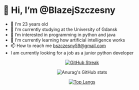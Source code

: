 # 👋 Hi, I’m @BlazejSzczesny
- :birthday: I'm 23 years old
- :open_book: I'm currently studying at the University of Gdansk
- 👀 I’m interested in programming in python and java
- 🌱 I'm currently learning how artificial intelligence works
- 📫 How to reach me bszczesny59@gmail.com
- I am currently looking for a job as a junior python developer

<div align="center">
 
 [![GitHub Streak](https://github-readme-streak-stats.herokuapp.com/?user=SzczesnyBlazej)](https://git.io/streak-stats)
 
 </div>

<div align="center">
 
![Anurag's GitHub stats](https://github-readme-stats.vercel.app/api?username=SzczesnyBlazej&theme=tokyonight&show_icons=true) 
 </div>
 
<div align="center">
 
[![Top Langs](https://github-readme-stats.vercel.app/api/top-langs/?username=SzczesnyBlazej&langs_count=8)](https://github.com/anuraghazra/github-readme-stats)
 
 </div>


 





